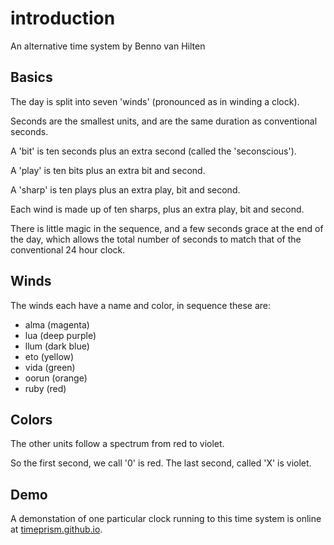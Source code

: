 # introduction

An alternative time system by Benno van Hilten

## Basics

The day is split into seven 'winds' (pronounced as in winding a clock).

Seconds are the smallest units, and are the same duration as conventional seconds.

A 'bit' is ten seconds plus an extra second (called the 'seconscious').

A 'play' is ten bits plus an extra bit and second.

A 'sharp' is ten plays plus an extra play, bit and second.

Each wind is made up of ten sharps, plus an extra play, bit and second.

There is little magic in the sequence, and a few seconds grace at the end of the day, which allows the total number of seconds to match that of the conventional 24 hour clock.

## Winds

The winds each have a name and color, in sequence these are:
- alma (magenta)
- lua (deep purple)
- llum (dark blue)
- eto (yellow)
- vida (green)
- oorun (orange)
- ruby (red)

## Colors

The other units follow a spectrum from red to violet.

So the first second, we call '0' is red.
The last second, called 'X' is violet.

## Demo

A demonstation of one particular clock running to this time system is online at [timeprism.github.io](timeprism.github.io).


